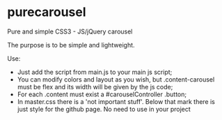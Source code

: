 # purecarousel
Pure and simple CSS3 - JS/jQuery carousel

The purpose is to be simple and lightweight.

Use:
  - Just add the script from main.js to your main js script;
  - You can modify colors and layout as you wish, but .content-carousel must be flex and its width will be given by the js code;
  - For each .content must exist a #carouselController .button;
  - In master.css there is a 'not important stuff'. Below that mark there is just style for the github page. No need to use in your project
